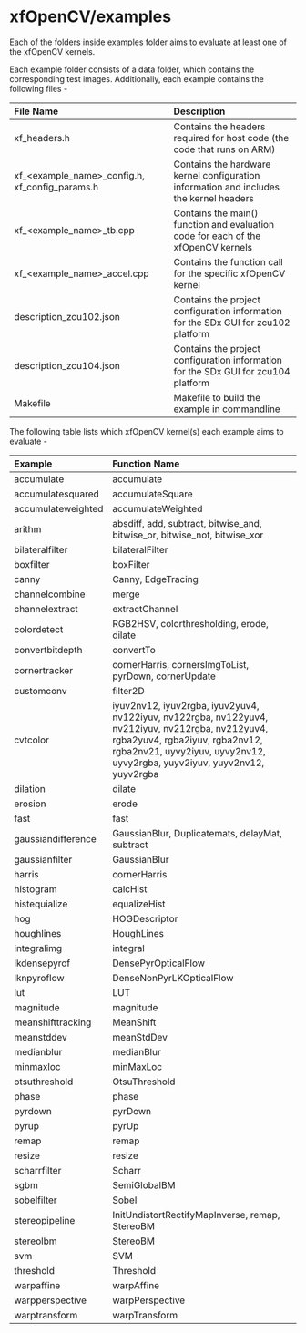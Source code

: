 # xfOpenCV/examples
Each of the folders inside examples folder aims to evaluate at least one of the xfOpenCV kernels.

Each example folder consists of a data folder, which contains the corresponding test images. Additionally, each example contains the following files -

| File Name | Description |
| :------------- | :------------- |
| xf_headers.h | Contains the headers required for host code (the code that runs on ARM) |
| xf_<example_name>_config.h, xf_config_params.h | Contains the hardware kernel configuration information and includes the kernel headers |
| xf_<example_name>_tb.cpp | Contains the main() function and evaluation code for each of the xfOpenCV kernels |
| xf_<example_name>_accel.cpp | Contains the function call for the specific xfOpenCV kernel |
| description_zcu102.json | Contains the project configuration information for the SDx GUI for zcu102 platform |
| description_zcu104.json | Contains the project configuration information for the SDx GUI for zcu104 platform |
| Makefile | Makefile to build the example in commandline |


The following table lists which xfOpenCV kernel(s) each example aims to evaluate -

| Example | Function Name |
| :------------- | :------------- |
| accumulate | accumulate |
| accumulatesquared | accumulateSquare |
| accumulateweighted | accumulateWeighted |
| arithm | absdiff, add, subtract, bitwise_and, bitwise_or, bitwise_not, bitwise_xor |
| bilateralfilter | bilateralFilter |
| boxfilter | boxFilter |
| canny | Canny, EdgeTracing |
| channelcombine | merge |
| channelextract | extractChannel |
| colordetect | RGB2HSV, colorthresholding, erode, dilate |
| convertbitdepth | convertTo |
| cornertracker | cornerHarris, cornersImgToList, pyrDown, cornerUpdate |
| customconv | filter2D |
| cvtcolor | iyuv2nv12, iyuv2rgba, iyuv2yuv4, nv122iyuv, nv122rgba, nv122yuv4, nv212iyuv, nv212rgba, nv212yuv4, rgba2yuv4, rgba2iyuv, rgba2nv12, rgba2nv21, uyvy2iyuv, uyvy2nv12, uyvy2rgba, yuyv2iyuv, yuyv2nv12, yuyv2rgba |
| dilation | dilate |
| erosion | erode |
| fast | fast |
| gaussiandifference | GaussianBlur, Duplicatemats, delayMat, subtract |
| gaussianfilter | GaussianBlur |
| harris | cornerHarris |
| histogram | calcHist |
| histequialize | equalizeHist |
| hog | HOGDescriptor |
| houghlines | HoughLines |
| integralimg | integral |
| lkdensepyrof | DensePyrOpticalFlow |
| lknpyroflow | DenseNonPyrLKOpticalFlow |
| lut | LUT |
| magnitude | magnitude |
| meanshifttracking | MeanShift |
| meanstddev | meanStdDev |
| medianblur | medianBlur |
| minmaxloc | minMaxLoc |
| otsuthreshold | OtsuThreshold |
| phase | phase |
| pyrdown | pyrDown |
| pyrup | pyrUp |
| remap | remap |
| resize | resize |
| scharrfilter | Scharr |
| sgbm | SemiGlobalBM |
| sobelfilter | Sobel |
| stereopipeline | InitUndistortRectifyMapInverse, remap, StereoBM |
| stereolbm | StereoBM |
| svm | SVM |
| threshold | Threshold |
| warpaffine | warpAffine |
| warpperspective | warpPerspective |
| warptransform | warpTransform |
